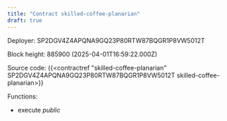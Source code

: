 ```yaml
---
title: "Contract skilled-coffee-planarian"
draft: true
---
```

Deployer: SP2DGV4Z4APQNA9GQ23P80RTW87BQGR1P8VW5012T


 



Block height: 885900 (2025-04-01T16:59:22.000Z)

Source code: {{<contractref "skilled-coffee-planarian" SP2DGV4Z4APQNA9GQ23P80RTW87BQGR1P8VW5012T skilled-coffee-planarian>}}

Functions:

* execute _public_
